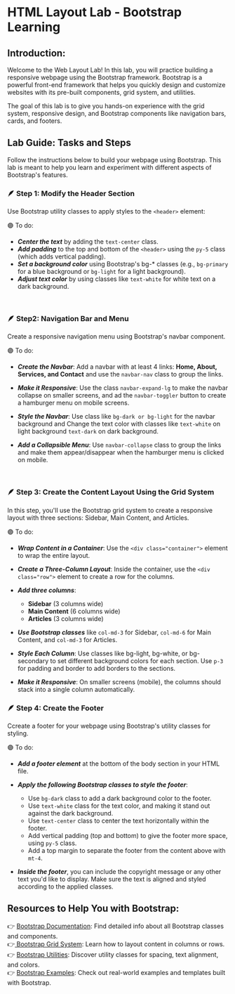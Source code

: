 # HTML Layout Lab - Bootstrap Learning

## Introduction:
Welcome to the Web Layout Lab! In this lab, you will practice building a responsive webpage using the Bootstrap framework. Bootstrap is a powerful front-end framework that helps you quickly design and customize websites with its pre-built components, grid system, and utilities.

The goal of this lab is to give you hands-on experience with the grid system, responsive design, and Bootstrap components like navigation bars, cards, and footers.

## Lab Guide: Tasks and Steps
Follow the instructions below to build your webpage using Bootstrap. This lab is meant to help you learn and experiment with different aspects of Bootstrap's features.

### 🪶 Step 1: Modify the Header Section
Use Bootstrap utility classes to apply styles to the `<header>` element:<br>

🟣 To do:
- ***Center the text*** by adding the `text-center` class.
- ***Add padding*** to the top and bottom of the `<header>` using the `py-5` class (which adds vertical padding).
- ***Set a background color*** using Bootstrap's bg-* classes (e.g., `bg-primary` for a blue background or `bg-light` for a light background).
- ***Adjust text color*** by using classes like `text-white` for white text on a dark background.

<br>

### 🪶 Step2: Navigation Bar and Menu
Create a responsive navigation menu using Bootstrap's navbar component.<br>

🟣 To do:
- ***Create the Navbar***: Add a navbar with at least 4 links: **Home, About, Services, and Contact** and use the `navbar-nav` class to group the links.

- ***Make it Responsive***:  Use the class `navbar-expand-lg` to make the navbar collapse on smaller screens, and ad the `navbar-toggler` button to create a hamburger menu on mobile screens.

- ***Style the Navbar***: Use class like `bg-dark or bg-light` for the navbar background and Change the text color with classes like `text-white` on light background `text-dark` on dark background.

- ***Add a Collapsible Menu***: Use `navbar-collapse` class to group the links and make them appear/disappear when the hamburger menu is clicked on mobile.

<br>

### 🪶 Step 3: Create the Content Layout Using the Grid System
In this step, you'll use the Bootstrap grid system to create a responsive layout with three sections: Sidebar, Main Content, and Articles.

🟣 To do:
- ***Wrap Content in a Container***: Use the `<div class="container">` element to wrap the entire layout.
- ***Create a Three-Column Layout***: Inside the container, use the `<div class="row">` element to create a row for the columns.
- ***Add three columns***:
    - **Sidebar** (3 columns wide)
    - **Main Content** (6 columns wide)
    - **Articles** (3 columns wide)

- ***Use Bootstrap classes*** like `col-md-3` for Sidebar, `col-md-6` for Main Content, and `col-md-3` for Articles.
- ***Style Each Column***:
Use classes like bg-light, bg-white, or bg-secondary to set different background colors for each section.
Use `p-3` for padding and border to add borders to the sections.
- ***Make it Responsive***: 
On smaller screens (mobile), the columns should stack into a single column automatically.


### 🪶 Step 4: Create the Footer 
Ccreate a footer for your webpage using Bootstrap's utility classes for styling. 

🟣 To do:
- ***Add a footer element*** at the bottom of the body section in your HTML file.

- ***Apply the following Bootstrap classes to style the footer***:
    - Use `bg-dark` class to add a dark background color to the footer.
    - Use `text-white` class for the text color, and making it stand out against the dark background.
    - Use `text-center` class to center the text horizontally within the footer.
    - Add vertical padding (top and bottom) to give the footer more space, using `py-5` class.
    - Add a top margin to separate the footer from the content above with `mt-4`.

- ***Inside the footer***, you can include the copyright message or any other text you'd like to display. Make sure the text is aligned and styled according to the applied classes.


## Resources to Help You with Bootstrap:
👉 [Bootstrap Documentation](https://getbootstrap.com/docs/4.1/getting-started/introduction/): Find detailed info about all Bootstrap classes and components.<br>
👉[ Bootstrap Grid System](https://getbootstrap.com/docs/4.0/layout/grid/): Learn how to layout content in columns or rows.<br>
👉 [Bootstrap Utilities](https://getbootstrap.com/docs/4.0/utilities/borders/): Discover utility classes for spacing, text alignment, and colors.<br>
👉 [Bootstrap Examples](https://getbootstrap.com/docs/4.0/examples/): Check out real-world examples and templates built with Bootstrap.
